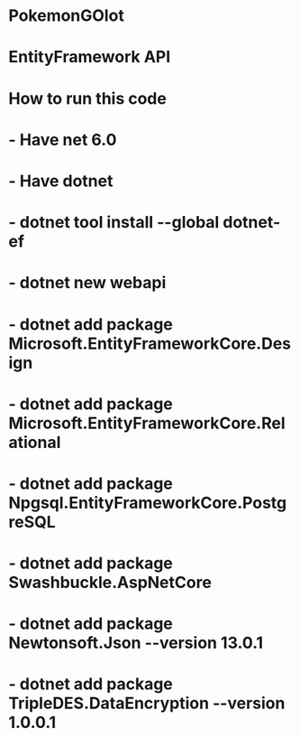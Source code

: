 # PokemonGOlot

# EntityFramework API

# How to run this code
# - Have net 6.0
# - Have dotnet
# - dotnet tool install --global dotnet-ef
# - dotnet new webapi
# - dotnet add package Microsoft.EntityFrameworkCore.Design
# - dotnet add package Microsoft.EntityFrameworkCore.Relational
# - dotnet add package Npgsql.EntityFrameworkCore.PostgreSQL
# - dotnet add package Swashbuckle.AspNetCore
# - dotnet add package Newtonsoft.Json --version 13.0.1
# - dotnet add package TripleDES.DataEncryption --version 1.0.0.1